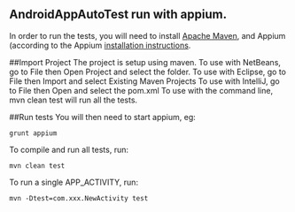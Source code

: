 AndroidAppAutoTest run with appium.
---
In order to run the tests, you will need to install [Apache Maven](http://maven.apache.org),
and Appium (according to the Appium [installation instructions](https://github.com/appium/appium).


##Import Project
The project is setup using maven.
To use with NetBeans, go to File then Open Project and select the folder.
To use with Eclipse, go to File then Import and select Existing Maven Projects
To use with IntelliJ, go to File then Open and select the pom.xml
To use with the command line, mvn clean test will run all the tests.


##Run tests
You will then need to start appium, eg:

    grunt appium

To compile and run all tests, run:

    mvn clean test

To run a single APP_ACTIVITY, run:

    mvn -Dtest=com.xxx.NewActivity test